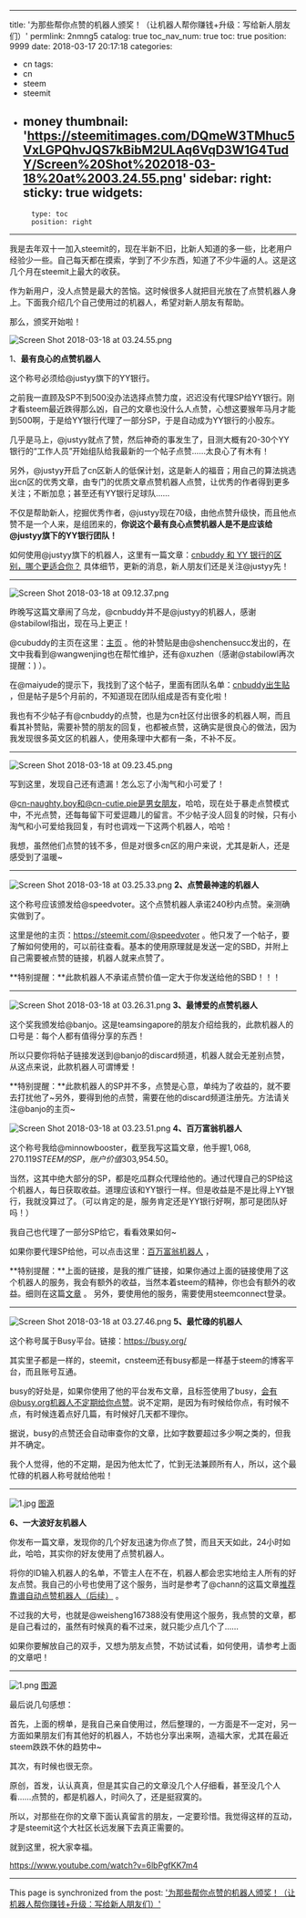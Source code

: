 
---
title: '为那些帮你点赞的机器人颁奖！（让机器人帮你赚钱+升级：写给新人朋友们）'
permlink: 2nmng5
catalog: true
toc_nav_num: true
toc: true
position: 9999
date: 2018-03-17 20:17:18
categories:
- cn
tags:
- cn
- steem
- steemit
- money
thumbnail: 'https://steemitimages.com/DQmeW3TMhuc5VxLGPQhvJQS7kBibM2ULAq6VqD3W1G4TudY/Screen%20Shot%202018-03-18%20at%2003.24.55.png'
sidebar:
    right:
        sticky: true
widgets:
    -
        type: toc
        position: right
---


我是去年双十一加入steemit的，现在半新不旧，比新人知道的多一些，比老用户经验少一些。自己每天都在摸索，学到了不少东西，知道了不少牛逼的人。这是这几个月在steemit上最大的收获。

作为新用户，没人点赞是最大的苦恼。这时候很多人就把目光放在了点赞机器人身上。下面我介绍几个自己使用过的机器人，希望对新人朋友有帮助。

那么，颁奖开始啦！

![Screen Shot 2018-03-18 at 03.24.55.png](https://steemitimages.com/DQmeW3TMhuc5VxLGPQhvJQS7kBibM2ULAq6VqD3W1G4TudY/Screen%20Shot%202018-03-18%20at%2003.24.55.png)

1、**最有良心的点赞机器人**

这个称号必须给@justyy旗下的YY银行。

之前我一直顾及SP不到500没办法选择点赞力度，迟迟没有代理SP给YY银行。刚才看steem最近跌得那么凶，自己的文章也没什么人点赞，心想这要猴年马月才能到500啊，于是给YY银行代理了一部分SP，于是自动成为YY银行的小股东。

几乎是马上，@justyy就点了赞，然后神奇的事发生了，目测大概有20-30个YY银行的“工作人员”开始组队给我最新的一个帖子点赞……太良心了有木有！

另外，@justyy开启了cn区新人的低保计划，这是新人的福音；用自己的算法挑选出cn区的优秀文章，由专门的优质文章点赞机器人点赞，让优秀的作者得到更多关注；不断加息；甚至还有YY银行足球队……

不仅是帮助新人，挖掘优秀作者，@justyy现在70级，由他点赞升级快，而且他点赞不是一个人来，是组团来的，**你说这个最有良心点赞机器人是不是应该给@justyy旗下的YY银行团队！**

如何使用@justyy旗下的机器人，这里有一篇文章：[cnbuddy 和 YY 银行的区别，哪个更适合你？](https://steemit.com/cn/@justyy/cnbuddy-yy) 具体细节，更新的消息，新人朋友们还是关注@justyy先！

**************
![Screen Shot 2018-03-18 at 09.12.37.png](https://steemitimages.com/DQmQr5QbyBb1KXrZaWvif2qZzzJxfyodpByowQMqVrsWMPj/Screen%20Shot%202018-03-18%20at%2009.12.37.png)

昨晚写这篇文章闹了乌龙，@cnbuddy并不是@justyy的机器人，感谢@stabilowl指出，现在马上更正！

@cubuddy的主页在这里：[主页](https://steemit.com/@cnbuddy) 。他的补赞贴是由@shenchensucc发出的，在文中我看到@wangwenjing也在帮忙维护，还有@xuzhen（感谢@stabilowl再次提醒：) ）。

在@maiyude的提示下，我找到了这个帖子，里面有团队名单：[cnbuddy出生贴](https://steemit.com/cn/@cnbuddy/cnbuddy-or-cnbuddy-profile)  ，但是帖子是5个月前的，不知道现在团队组成是否有变化啦！

我也有不少帖子有@cnbuddy的点赞，也是为cn社区付出很多的机器人啊，而且看其补赞贴，需要补赞的朋友的回复，也都被点赞，这确实是很良心的做法，因为我发现很多英文区的机器人，使用条理中大都有一条，不补不反。

******************
![Screen Shot 2018-03-18 at 09.23.45.png](https://steemitimages.com/DQmZcnukAaAd6DdaAXX4Y5B3azzKQQExCL9EjuxP9VLREK4/Screen%20Shot%202018-03-18%20at%2009.23.45.png)

写到这里，发现自己还有遗漏！怎么忘了小淘气和小可爱了！

@cn-naughty.boy和@cn-cutie.pie是男女朋友，哈哈，现在处于暴走点赞模式中，不光点赞，还每每留下可爱逗趣儿的留言。不少帖子没人回复的时候，只有小淘气和小可爱给我回复，有时也调戏一下这两个机器人，哈哈！

我想，虽然他们点赞的钱不多，但是对很多cn区的用户来说，尤其是新人，还是感受到了温暖~



**************


![Screen Shot 2018-03-18 at 03.25.33.png](https://steemitimages.com/DQmUnEtJsZWtUzaDitHLixEU1nhhNKfKayhZ6XXgqtAAyEb/Screen%20Shot%202018-03-18%20at%2003.25.33.png)
**2、点赞最神速的机器人**

这个称号应该颁发给@speedvoter。这个点赞机器人承诺240秒内点赞。亲测确实做到了。

这里是他的主页：https://steemit.com/@speedvoter 。他只发了一个帖子，要了解如何使用的，可以前往查看。基本的使用原理就是发送一定的SBD，并附上自己需要被点赞的链接，机器人就来点赞了。

**特别提醒：**此款机器人不承诺点赞价值一定大于你发送给他的SBD！！！

**************

![Screen Shot 2018-03-18 at 03.26.31.png](https://steemitimages.com/DQmYfyBTkJaLMXu12Uo6NV3UrNZxG5fgBvQNPMy3sgLdTmd/Screen%20Shot%202018-03-18%20at%2003.26.31.png)
**3、最博爱的点赞机器人**

这个奖我颁发给@banjo。这是teamsingapore的朋友介绍给我的，此款机器人的口号是：每个人都有值得分享的东西！

所以只要你将帖子链接发送到@banjo的discard频道，机器人就会无差别点赞，从这点来说，此款机器人可谓博爱！

**特别提醒：**此款机器人的SP并不多，点赞是心意，单纯为了收益的，就不要去打扰他了~另外，要得到他的点赞，需要在他的discard频道注册先。方法请关注@banjo的主页~


![Screen Shot 2018-03-18 at 03.23.51.png](https://steemitimages.com/DQmXE4UGge7EiLa4YpZo2p62qymfLdnPGn5FFosbWrkgfiR/Screen%20Shot%202018-03-18%20at%2003.23.51.png)
**4、百万富翁机器人**

这个称号我给@minnowbooster，截至我写这篇文章，他手握$1,068,270.119 STEEM的SP，账户价值$303,954.50。

当然，这其中绝大部分的SP，都是吃瓜群众代理给他的。通过代理自己的SP给这个机器人，每日获取收益。道理应该和YY银行一样。但是收益是不是比得上YY银行，我就没算过了。（可以肯定的是，服务肯定还是YY银行好啊，那可是团队好吗！）

我自己也代理了一部分SP给它，看看效果如何~

如果你要代理SP给他，可以点击这里：[百万富翁机器人](https://www.minnowbooster.com/referral/435229) ，

**特别提醒：**上面的链接，是我的推广链接，如果你通过上面的链接使用了这个机器人的服务，我会有额外的收益，当然本着steem的精神，你也会有额外的收益。细则在这篇[文章](https://steemit.com/minnowbooster/@minnowbooster/minnowbooster-referral-program-make-extra-profits-using-your-referral-link-with-your-steem-friends) 。 另外，要使用他的服务，需要使用steemconnect登录。
******************

![Screen Shot 2018-03-18 at 03.27.46.png](https://steemitimages.com/DQmevpLzdrM6w5LTfd4JrsczNuo48CNHfuxK9TkY2qajgAg/Screen%20Shot%202018-03-18%20at%2003.27.46.png)
**5、最忙碌的机器人**

这个称号属于Busy平台。链接：https://busy.org/

其实里子都是一样的，steemit，cnsteem还有busy都是一样基于steem的博客平台，而且账号互通。

busy的好处是，如果你使用了他的平台发布文章，且标签使用了busy，会有@busy.org机器人不定期给你点赞。说不定期，是因为有时候给你点，有时候不点，有时候连着点好几篇，有时候好几天都不理你。

据说，busy的点赞还会自动审查你的文章，比如字数要超过多少啊之类的，但我并不确定。

我个人觉得，他的不定期，是因为他太忙了，忙到无法兼顾所有人，所以，这个最忙碌的机器人称号就给他啦！


********************
![1.jpg](https://steemitimages.com/DQmXKvPVzpUsKpUb92MTiVPt6mfpSoaALxeM1An1PQ1JzdK/1.jpg)
[图源](http://www.cvte.com/gen_media/464.jpg)

**6、一大波好友机器人**

你发布一篇文章，发现你的几个好友迅速为你点了赞，而且天天如此，24小时如此，哈哈，其实你的好友使用了点赞机器人。

将你的ID输入机器人的名单，不管主人在不在，机器人都会忠实地给主人所有的好友点赞。我自己的小号也使用了这个服务，当时是参考了@chann的这篇文章[推荐靠谱自动点赞机器人（后续）](https://steemit.com/steemauto/@chann/or-steemauto) 。

不过我的大号，也就是@weisheng167388没有使用这个服务，我点赞的文章，都是自己看过的，虽然有时候真的看不过来，就只能少点几个了……

如果你要解放自己的双手，又想为朋友点赞，不妨试试看，如何使用，请参考上面的文章吧！

****************************
![1.png](https://steemitimages.com/DQmfBqaYgXwPLiGF53nj3mD5NUENxLDLWCT296YNMbmNkYg/1.png)
[图源](http://goodtimes.my/wp-content/uploads/2017/04/friends_shutterstock.png)


最后说几句感想：

首先，上面的榜单，是我自己亲自使用过，然后整理的，一方面是不一定对，另一方面如果朋友们有其他好的机器人，不妨也分享出来啊，造福大家，尤其在最近steem跌跌不休的趋势中~

其次，有时候也很无奈。

原创，首发，认认真真，但是其实自己的文章没几个人仔细看，甚至没几个人看……点赞的，都是机器人，时间久了，还是挺寂寞的。

所以，对那些在你的文章下面认真留言的朋友，一定要珍惜。我觉得这样的互动，才是steemit这个大社区长远发展下去真正需要的。

就到这里，祝大家幸福。

https://www.youtube.com/watch?v=6lbPgfKK7m4

- - -

This page is synchronized from the post: ['为那些帮你点赞的机器人颁奖！（让机器人帮你赚钱+升级：写给新人朋友们）'](https://steemit.com/@weisheng167388/2nmng5)
